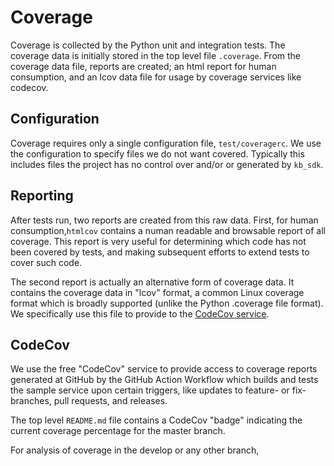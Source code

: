 # Coverage

Coverage is collected by the Python unit and integration tests. The coverage data is initially stored in the top level file `.coverage`. From the coverage data file, reports are created; an html report for human consumption, and an lcov data file for usage by coverage services like codecov.

## Configuration

Coverage requires only a single configuration file, `test/coveragerc`. We use the configuration to specify files we do not want covered. Typically this includes files the project has no control over and/or or generated by `kb_sdk`.

## Reporting


After tests run, two reports are created from this raw data. First, for human consumption,`htmlcov` contains a numan readable and browsable report of all coverage. This report is very useful for determining which code has not been covered by tests, and making subsequent efforts to extend tests to cover such code.

The second report is actually an alternative form of coverage data. It contains the coverage data in "lcov" format, a common Linux coverage format which is broadly supported (unlike the Python .coverage file format). We specifically use this file to provide to the [CodeCov service](https://about.codecov.io). 


## CodeCov

We use the free "CodeCov" service to provide access to coverage reports generated at GitHub by the GitHub Action Workflow which builds and tests the sample service upon certain triggers, like updates to feature- or fix- branches, pull requests, and releases.

The top level `README.md` file contains a CodeCov "badge" indicating the current coverage percentage for the master branch.

For analysis of coverage in the develop or any other branch, 